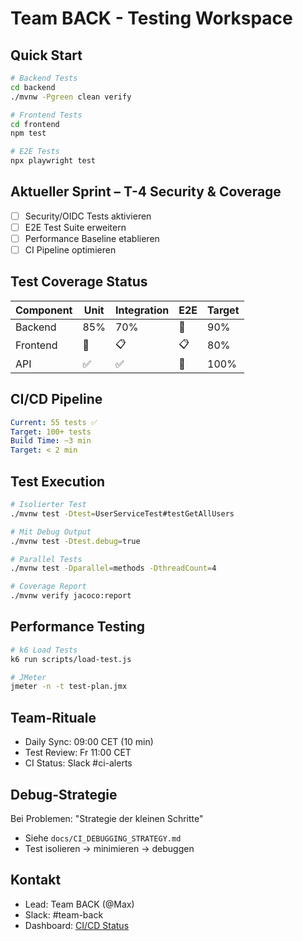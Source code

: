 # Team BACK - Testing Workspace

## Quick Start
```bash
# Backend Tests
cd backend
./mvnw -Pgreen clean verify

# Frontend Tests
cd frontend
npm test

# E2E Tests
npx playwright test
```

## Aktueller Sprint – T-4 Security & Coverage
- [ ] Security/OIDC Tests aktivieren
- [ ] E2E Test Suite erweitern
- [ ] Performance Baseline etablieren
- [ ] CI Pipeline optimieren

## Test Coverage Status

| Component | Unit | Integration | E2E | Target |
|-----------|------|-------------|-----|--------|
| Backend | 85% | 70% | 🚧 | 90% |
| Frontend | 🚧 | 📋 | 📋 | 80% |
| API | ✅ | ✅ | 🚧 | 100% |

## CI/CD Pipeline
```yaml
Current: 55 tests ✅
Target: 100+ tests
Build Time: ~3 min
Target: < 2 min
```

## Test Execution
```bash
# Isolierter Test
./mvnw test -Dtest=UserServiceTest#testGetAllUsers

# Mit Debug Output
./mvnw test -Dtest.debug=true

# Parallel Tests
./mvnw test -Dparallel=methods -DthreadCount=4

# Coverage Report
./mvnw verify jacoco:report
```

## Performance Testing
```bash
# k6 Load Tests
k6 run scripts/load-test.js

# JMeter
jmeter -n -t test-plan.jmx
```

## Team-Rituale
- Daily Sync: 09:00 CET (10 min)
- Test Review: Fr 11:00 CET
- CI Status: Slack #ci-alerts

## Debug-Strategie
Bei Problemen: "Strategie der kleinen Schritte"
- Siehe `docs/CI_DEBUGGING_STRATEGY.md`
- Test isolieren → minimieren → debuggen

## Kontakt
- Lead: Team BACK (@Max)
- Slack: #team-back
- Dashboard: [CI/CD Status](link)